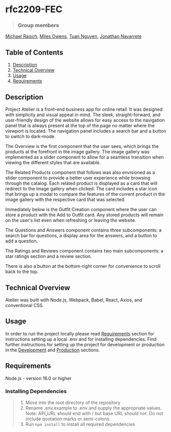 # rfc2209-FEC

> ### Group members<br>
[Michael Raisch](https://github.com/LikeMike07),
[Miles Owens](https://github.com/milrilowe),
[Tuan Nguyen](https://github.com/TuanNguyen4),
[Jonathan Navarrete](https://github.com/Ragnaric)


[^1]: Click on name to checkout team members GitHub
## Table of Contents

1. [Description](#description)
2. [Technical Overview](#technical-overview)
3. [Usage](#usage)
4. [Requirements](#requirements)


## Description
Project Atelier is a front-end business app for online retail. It was designed with simplicity and visual appeal in mind. The sleek, straight-forward, and user-friendly design of the website allows for easy access to the navigation panel that is always present at the top of the page no matter where the viewport is located. The navigation panel includes a search bar and a button to switch to dark-mode.

The Overview is the first component that the user sees, which brings the products at the forefront in the image gallery. The image gallery was implemented as a slider component to allow for a seamless transition when viewing the different styles that are available.

The Related Products component that follows was also envisioned as a slider component to provide a better user experience while browsing through the catalog. Each related product is displayed as a card that will redirect to the image gallery when clicked. The card includes a star icon that brings up a modal to compare the features of the current product in the image gallery with the respective card that was selected.

Immediately below is the Outfit Creation component where the user can store a product with the Add to Outfit card. Any stored products will remain on the user's list even when refreshing or leaving the website.

The Questions and Answers component contains three subcomponents: a search bar for questions, a display area for the answers, and a button to add a question.

The Ratings and Reviews component contains two main subcomponents: a star ratings section and a review section.

There is also a button at the bottom-right corner for convenience to scroll back to the top.


## Technical Overview
Atelier was built with Node.js, Webpack, Babel, React, Axios, and conventional CSS.


## Usage
In order to run the project locally please read [Requirements](#requirements) section for instructions setting up a local .env and for installing dependencies. Find further instructions for setting up the project for development or production in the [Development](#development) and [Production](#production) sections.

## Requirements

Node.js - version 16.0 or higher


### Installing Dependencies

> 1. Move into the root directory of the repository
> 2. Rename .env.example to .env and supply the appropriate values. Note: API_URL should end with / but base URL should not. Do not include quotation marks or semi-colons.
> 3. Run ```npm install``` to install all required dependencies
